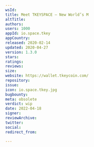 ```yaml
---
wsId: 
title: Meet TKEYSPACE — New World’s M
altTitle: 
authors: 
users: 1000
appId: io.space.tkey
appCountry: 
released: 2020-02-14
updated: 2020-04-27
version: 1.3.0
stars: 
ratings: 
reviews: 
size: 
website: https://wallet.tkeycoin.com/
repository: 
issue: 
icon: io.space.tkey.jpg
bugbounty: 
meta: obsolete
verdict: wip
date: 2022-04-18
signer: 
reviewArchive: 
twitter: 
social: 
redirect_from: 

---
```


